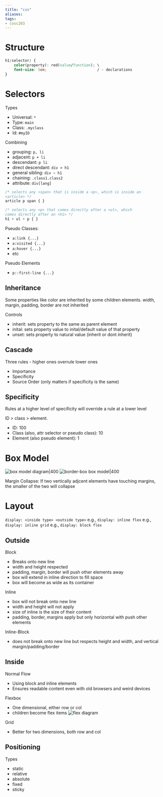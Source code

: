 ```yaml
---
title: "css"
aliases: 
tags: 
- cosc203
---
```


# Structure
```css
h1(selector) {
	color(property): red(value/function); \
	font-size: 5em;						  / - declarations
}
```

# Selectors
Types
- Universal: `*`
- Type: `main`
- Class: `.myclass`
- Id: `#myID`

Combining
- grouping: `p, li`
- adjacent: `p + li`
- descendant: `p li`
- direct descendant: `div > h1`
- general sibling: `div ~ h1`
- chaining: `.class1.class2`
- attribute: `div[lang]`

```css
/* selects any <span> that is inside a <p>, which is inside an
<article> */
article p span { }

/* selects any <p> that comes directly after a <ul>, which
comes directly after an <h1> */
h1 + ul + p { }
```

Pseudo Classes: 
- `a:link {...}`
- `a:visited {...}`
- `a:hover {...}`
- etc

Pseudo Elements
- `p::first-line {...}`

## Inheritance
Some properties like color are inherited by some children elements. width, margin, padding, border are not inherited

Controls
- inherit: sets property to the same as parent element
- inital: sets property value to inital/default value of that property
- unset: sets property to natural value (inherit or dont inherit)

## Cascade
Three rules - higher ones overrule lower ones
- Importance
- Specificity
- Source Order (only matters if specificity is the same)

## Specificity
Rules at a higher level of specificity will override a rule at a lower level

ID > class > element.

- ID: 100
- Class (also, attr selector or pseudo class): 10
- Element (also pseudo element): 1

# Box Model
![box model diagram|400](https://i.imgur.com/G7oIlKC.png)
![border-box box model|400](https://i.imgur.com/iY8O3hd.png)

Margin Collapse: If two vertically adjcent elements have touching margins, the smaller of the two will collapse

# Layout
`display: <inside type> <outside type>`
e.g., `display: inline flex`
e.g., `display: inline grid`
e.g., `display: block flex`

## Outside
Block
- Breaks onto new line
- width and height respected
- padding, margin, border will push other elements away
- box will extend in inline direction to fill space
- box will become as wide as its container

Inline
- box will not break onto new line
- width and height will not apply
- size of inline is the size of their content
- padding, border, margins apply but only horizontal with push other elements

Inline-Block
- does not break onto new line but respects height and width, and vertical margin/padding/border

## Inside
Normal Flow
- Using block and inline elements
- Ensures readable content even with old browsers and weird devices

Flexbox
- One dimensional, either row or col
- children become flex items
![flex diagram](https://i.imgur.com/gpYlpyo.png)

Grid
- Better for two dimensions, both row and col

## Positioning
Types
- static
- relative
- absolute
- fixed
- sticky